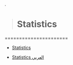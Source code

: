 
.

> # Statistics


======================


- [Statistics](https://probability4datascience.com/)


- [Statistics  العربي ](https://www.youtube.com/channel/UCBhGY9e1EG9mQBlTfOau9nw)
